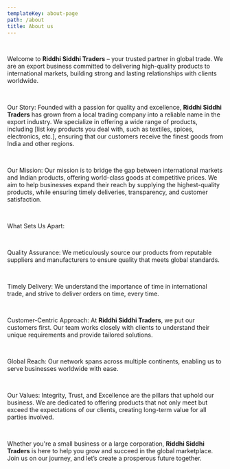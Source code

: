 ```yaml
---
templateKey: about-page
path: /about
title: About us
---
```

<br>

Welcome to **Riddhi Siddhi Traders** – your trusted partner in global trade. We are an export business committed to delivering high-quality products to international markets, building strong and lasting relationships with clients worldwide.

<br>

Our Story: Founded with a passion for quality and excellence, **Riddhi Siddhi Traders** has grown from a local trading company into a reliable name in the export industry. We specialize in offering a wide range of products, including \[list key products you deal with, such as textiles, spices, electronics, etc.], ensuring that our customers receive the finest goods from India and other regions.

<br>

Our Mission: Our mission is to bridge the gap between international markets and Indian products, offering world-class goods at competitive prices. We aim to help businesses expand their reach by supplying the highest-quality products, while ensuring timely deliveries, transparency, and customer satisfaction.

<br>

What Sets Us Apart:

<br>

Quality Assurance: We meticulously source our products from reputable suppliers and manufacturers to ensure quality that meets global standards.

<br>

Timely Delivery: We understand the importance of time in international trade, and strive to deliver orders on time, every time.

<br>

Customer-Centric Approach: At **Riddhi Siddhi Traders**, we put our customers first. Our team works closely with clients to understand their unique requirements and provide tailored solutions.

<br>

Global Reach: Our network spans across multiple continents, enabling us to serve businesses worldwide with ease.

<br>

Our Values: Integrity, Trust, and Excellence are the pillars that uphold our business. We are dedicated to offering products that not only meet but exceed the expectations of our clients, creating long-term value for all parties involved.

<br>

Whether you're a small business or a large corporation, **Riddhi Siddhi Traders** is here to help you grow and succeed in the global marketplace. Join us on our journey, and let’s create a prosperous future together.